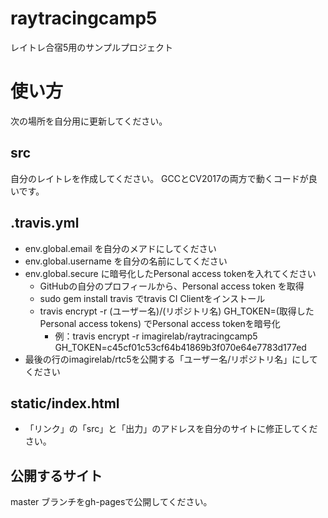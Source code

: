 # raytracingcamp5
レイトレ合宿5用のサンプルプロジェクト

# 使い方
次の場所を自分用に更新してください。
## src
自分のレイトレを作成してください。
GCCとCV2017の両方で動くコードが良いです。
## .travis.yml
- env.global.email を自分のメアドにしてください
- env.global.username を自分の名前にしてください
- env.global.secure に暗号化したPersonal access tokenを入れてください
  - GitHubの自分のプロフィールから、Personal access token を取得
  - sudo gem install travis でtravis CI Clientをインストール
  - travis encrypt -r (ユーザー名)/(リポジトリ名) GH_TOKEN=(取得したPersonal access tokens) でPersonal access tokenを暗号化
    - 例：travis encrypt -r imagirelab/raytracingcamp5 GH_TOKEN=c45cf01c53cf64b41869b3f070e64e7783d177ed
- 最後の行のimagirelab/rtc5を公開する「ユーザー名/リポジトリ名」にしてください
## static/index.html
- 「リンク」の「src」と「出力」のアドレスを自分のサイトに修正してください。
## 公開するサイト
master ブランチをgh-pagesで公開してください。
